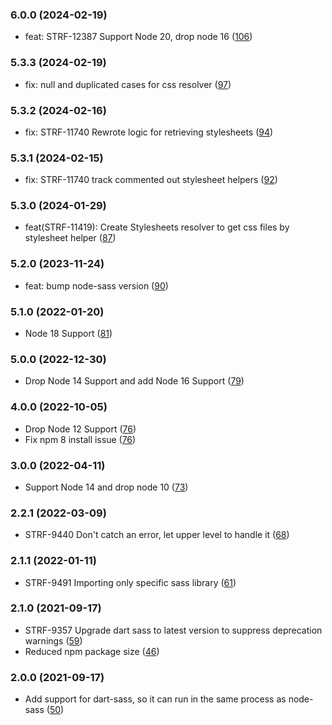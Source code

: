 ### 6.0.0  (2024-02-19)

-   feat: STRF-12387 Support Node 20, drop node 16 ([106](https://github.com/bigcommerce/stencil-styles/pull/106))

### 5.3.3  (2024-02-19)

-   fix: null and duplicated cases for css resolver ([97](https://github.com/bigcommerce/stencil-styles/pull/97))

### 5.3.2  (2024-02-16)

-   fix: STRF-11740 Rewrote logic for retrieving stylesheets  ([94](https://github.com/bigcommerce/stencil-styles/pull/94))

### 5.3.1  (2024-02-15)

-   fix: STRF-11740 track commented out stylesheet helpers  ([92](https://github.com/bigcommerce/stencil-styles/pull/92))

### 5.3.0  (2024-01-29)

-   feat(STRF-11419): Create Stylesheets resolver to get css files by stylesheet helper  ([87](https://github.com/bigcommerce/stencil-styles/pull/87))


### 5.2.0  (2023-11-24)

-   feat: bump node-sass version ([90](https://github.com/bigcommerce/stencil-styles/pull/90))

### 5.1.0  (2022-01-20)

-   Node 18 Support  ([81](https://github.com/bigcommerce/stencil-styles/pull/81))

### 5.0.0  (2022-12-30)

-   Drop Node 14 Support and add Node 16 Support  ([79](https://github.com/bigcommerce/stencil-styles/pull/79))

### 4.0.0  (2022-10-05)

-   Drop Node 12 Support ([76](https://github.com/bigcommerce/stencil-styles/pull/76))
-   Fix npm 8 install issue ([76](https://github.com/bigcommerce/stencil-styles/pull/76))

### 3.0.0 (2022-04-11)

-   Support Node 14 and drop node 10 ([73](https://github.com/bigcommerce/stencil-styles/pull/73))
### 2.2.1 (2022-03-09)

-   STRF-9440 Don't catch an error, let upper level to handle it ([68](https://github.com/bigcommerce/stencil-styles/pull/68))

### 2.1.1 (2022-01-11)

-   STRF-9491 Importing only specific sass library ([61](https://github.com/bigcommerce/stencil-styles/pull/61))

### 2.1.0 (2021-09-17)

-   STRF-9357 Upgrade dart sass to latest version to suppress deprecation warnings ([59](https://github.com/bigcommerce/stencil-styles/pull/59))
-   Reduced npm package size ([46](hhttps://github.com/bigcommerce/stencil-styles/pull/46))

### 2.0.0 (2021-09-17)

-  Add support for dart-sass, so it can run in the same process as node-sass ([50](https://github.com/bigcommerce/stencil-styles/pull/50))
